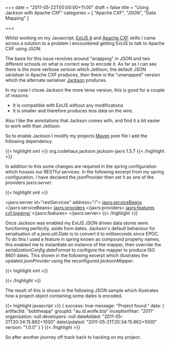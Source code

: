 +++
date = "2011-05-22T00:00:00+11:00"
draft = false
title = "Using Jackson with Apache CXF"
categories = [ "Apache CXF", "JSON", "Data Mapping" ]

+++

Whilst working on my Javascript, [ExtJS 4](http://www.sencha.com/products/extjs/) and [Apache CXF](http://cxf.apache.org) skills I came across a solution to a problem I encountered getting ExtJS to talk to Apache CXF using JSON. 

The basis for this issue revolves around "wrapping" in JSON and two different schools on what is correct way to encode it. As far as I can see there is the more verbose version which Jettison, the default JSON serialiser in Apache CXF produces, then there is the "unwrapped" version which the alternate serialiser [Jackson](http://jackson.codehaus.org/) produces.


In my case I chose Jackson the more terse version, this is good for a couple of reasons:
* It is compatible with ExtJS without any modifications
* It is smaller and therefore produces less data on the wire.

Also I like the annotations that Jackson comes with, and find it a bit easier to work with than Jettison.

So to enable Jackson I modify my projects [Maven](http://maven.apache.org) pom file I add the following dependency.

{{< highlight xml >}}
<dependency>
    <groupId>org.codehaus.jackson</groupId>
    <artifactId>jackson-jaxrs</artifactId>
    <version>1.5.7</version>
</dependency>
{{< /highlight >}}

In addition to this some changes are required in the spring configuration which houses our RESTful services. In the following excerpt from my spring configuration, I have declared the _jsonProvider_ then set it as one of the providers _jaxrs:server_.

{{< highlight xml >}}
<bean id="jsonProvider" class="org.codehaus.jackson.jaxrs.JacksonJsonProvider"/>

<jaxrs:server id="restServices" address="/">
        <jaxrs:serviceBeans>
            <ref bean="projectService"/>
        </jaxrs:serviceBeans>
        <jaxrs:providers>
            <ref bean="jsonProvider"/>
        </jaxrs:providers>
        <jaxrs:features>
            <cxf:logging/>
        </jaxrs:features>
</jaxrs:server>
{{< /highlight >}}

Once Jackson was enabled my ExtJS JSON driven data stores were functioning perfectly, aside from dates. Jackson's default behaviour for serialisation of a _java.util.Date_ is to convert it to milliseconds since EPOC. To do this I used a feature in spring known as compound property names, this enabled me to instantiate an instance of the mapper, then override the _serializationConfig.dateFormat_ to configure the mapper to produce ISO 8601 dates. This shown in the following excerpt which illustrates the updated _jsonProvider_ using the reconfigured _jacksonMapper_.

{{< highlight xml >}}
<bean id="jacksonMapper" class="org.codehaus.jackson.map.ObjectMapper">
  <property name="serializationConfig.dateFormat">
    <bean class="java.text.SimpleDateFormat">
      <constructor-arg value="yyyy-MM-dd'T'HH:mm:ss.SZ"/>
    </bean>
  </property>
</bean>

<bean id="jsonProvider" class="org.codehaus.jackson.jaxrs.JacksonJsonProvider"
    p:mapper-ref="jacksonMapper"/>
{{< /highlight >}}

The result of this is shown in the following JSON sample which illustrates how a project object containing some dates is encoded.

{{< highlight javascript >}}
{
    success: true
    message: "Project found."
    data: {
        artifactId: "bobtheapp"
        groupId: "au.id.wolfe.bta"
        inceptionYear: "2011"
        organization: null
        developers: null
        dateAdded: "2011-05-21T20:34:15.862+1000"
        dateUpdated: "2011-05-21T20:34:15.862+1000"
        version: "1.0.0"
    }
}
{{< /highlight >}}

So after another journey off track back to hacking on my project.
